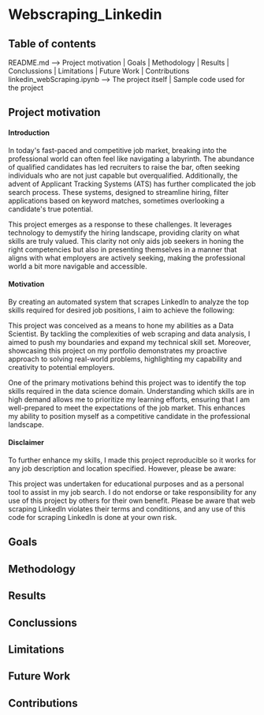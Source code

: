 # Webscraping_Linkedin

## Table of contents
README.md --> Project motivation | Goals | Methodology | Results | Conclussions | Limitations | Future Work | Contributions
linkedin_webScraping.ipynb --> The project itself | Sample code used for the project

## Project motivation
#### Introduction
In today's fast-paced and competitive job market, breaking into the professional world can often feel like navigating a labyrinth. The abundance of qualified candidates has led recruiters to raise the bar, often seeking individuals who are not just capable but overqualified. Additionally, the advent of Applicant Tracking Systems (ATS) has further complicated the job search process. These systems, designed to streamline hiring, filter applications based on keyword matches, sometimes overlooking a candidate's true potential.

This project emerges as a response to these challenges. It leverages technology to demystify the hiring landscape, providing clarity on what skills are truly valued. This clarity not only aids job seekers in honing the right competencies but also in presenting themselves in a manner that aligns with what employers are actively seeking, making the professional world a bit more navigable and accessible.

#### Motivation
By creating an automated system that scrapes LinkedIn to analyze the top skills required for desired job positions, I aim to achieve the following:

This project was conceived as a means to hone my abilities as a Data Scientist. By tackling the complexities of web scraping and data analysis, I aimed to push my boundaries and expand my technical skill set. Moreover, showcasing this project on my portfolio demonstrates my proactive approach to solving real-world problems, highlighting my capability and creativity to potential employers.

One of the primary motivations behind this project was to identify the top skills required in the data science domain. Understanding which skills are in high demand allows me to prioritize my learning efforts, ensuring that I am well-prepared to meet the expectations of the job market. This enhances my ability to position myself as a competitive candidate in the professional landscape.

#### Disclaimer
To further enhance my skills, I made this project reproducible so it works for any job description and location specified. However, please be aware:

This project was undertaken for educational purposes and as a personal tool to assist in my job search. I do not endorse or take responsibility for any use of this project by others for their own benefit. Please be aware that web scraping LinkedIn violates their terms and conditions, and any use of this code for scraping LinkedIn is done at your own risk.

## Goals

## Methodology

## Results

## Conclussions

## Limitations

## Future Work

## Contributions
